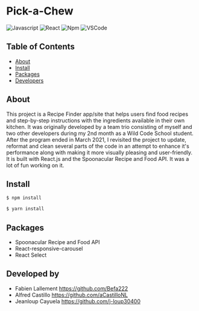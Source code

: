 # Pick-a-Chew
![Javascript](https://aleen42.github.io/badges/src/javascript.svg)
![React](https://aleen42.github.io/badges/src/react.svg)
![Npm](https://aleen42.github.io/badges/src/npm.svg)
![VSCode](https://aleen42.github.io/badges/src/visual_studio_code.svg)

## Table of Contents
- [About](#about)
- [Install](#install)
- [Packages](#packages)
- [Developers](#developers)

## About
This project is a Recipe Finder app/site that helps users find food recipes and step-by-step instructions with the ingredients available in their own kitchen. It was originally developed by a team trio consisting of myself and two other developers during my 2nd month as a Wild Code School student. After the program ended in March 2021, I revisited the project to update, reformat and clean several parts of the code in an attempt to enhance it's performance along with making it more visually pleasing and user-friendly. It is built with React.js and the Spoonacular Recipe and Food API. It was a lot of fun working on it.

## Install
```bash
$ npm install

$ yarn install
```

## Packages
- Spoonacular Recipe and Food API
- React-responsive-carousel
- React Select

## Developed by
- Fabien Lallement https://github.com/Befa222
- Alfred Castillo https://github.com/aCastilloNL
- Jeanloup Cayuela https://github.com/j-loup30400

